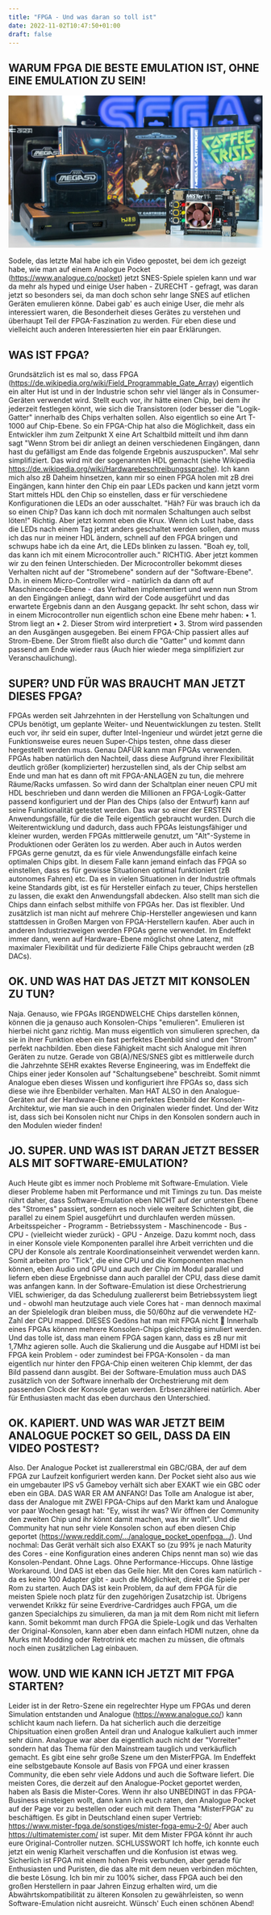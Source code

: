 ```yaml
---
title: "FPGA - Und was daran so toll ist"
date: 2022-11-02T10:47:50+01:00
draft: false
---
```

## WARUM FPGA DIE BESTE EMULATION IST, OHNE EINE EMULATION ZU SEIN!

![Example image](/images/fpga.jpeg)

Sodele, das letzte Mal habe ich ein Video gepostet, bei dem ich gezeigt habe, wie man auf einem Analogue Pocket (https://www.analogue.co/pocket) jetzt SNES-Spiele spielen kann und war da mehr als hyped und einige User haben - ZURECHT - gefragt, was daran jetzt so besonders sei, da man doch schon sehr lange SNES auf etlichen Geräten emulieren könne.  Dabei gab' es auch einige User, die mehr als interessiert waren, die Besonderheit dieses Gerätes zu verstehen und überhaupt Teil der FPGA-Faszination zu werden. Für eben diese und vielleicht auch anderen Interessierten hier ein paar Erklärungen.  

## WAS IST FPGA?  

Grundsätzlich ist es mal so, dass FPGA (https://de.wikipedia.org/wiki/Field_Programmable_Gate_Array) eigentlich ein alter Hut ist und in der Industrie schon sehr viel länger als in Consumer-Geräten verwendet wird. Stellt euch vor, ihr hätte einen Chip, bei dem ihr jederzeit festlegen könnt, wie sich die Transistoren (oder besser die "Logik-Gatter" innerhalb des Chips verhalten sollen. Also eigentlich so eine Art T-1000 auf Chip-Ebene. So ein FPGA-Chip hat also die Möglichkeit, dass ein Entwickler ihm zum Zeitpunkt X eine Art Schaltbild mitteilt und ihm dann sagt "Wenn Strom bei dir anliegt an deinen verschiedenen Eingängen, dann hast du gefälligst am Ende das folgende Ergebnis auszuspucken". Mal sehr simplifiziert. Das wird mit der sogenannten HDL gemacht (siehe Wikipedia https://de.wikipedia.org/wiki/Hardwarebeschreibungssprache). Ich kann mich also zB Daheim hinsetzen, kann mir so einen FPGA holen mit zB drei Eingängen, kann hinter den Chip ein paar LEDs packen und kann jetzt vorm Start mittels HDL den Chip so einstellen, dass er für verschiedene Konfigurationen die LEDs an oder ausschaltet.  "Häh? Für was brauch ich da so einen Chip? Das kann ich doch mit normalen Schaltungen auch selbst löten!" Richtig. Aber jetzt kommt eben die Krux. Wenn ich Lust habe, dass die LEDs nach einem Tag jetzt anders geschaltet werden sollen, dann muss ich das nur in meiner HDL ändern, schnell auf den FPGA bringen und schwups habe ich da eine Art, die LEDs blinken zu lassen.  "Boah ey, toll, das kann ich mit einem Microcontroller auch." RICHTIG. Aber jetzt kommen wir zu den feinen Unterschieden. Der Microcontroller bekommt dieses Verhalten nicht auf der "Stromebene" sondern auf der "Software-Ebene". D.h. in einem Micro-Controller wird - natürlich da dann oft auf Maschinencode-Ebene - das Verhalten implementiert und wenn nun Strom an den Eingängen anliegt, dann wird der Code ausgeführt und das erwartete Ergebnis dann an den Ausgang gepackt.  Ihr seht schon, dass wir in einem Microcontroller nun eigentlich schon eine Ebene mehr haben:  • 1. Strom liegt an  • 2. Dieser Strom wird interpretiert  • 3. Strom wird passenden an den Ausgängen ausgegeben.  Bei einem FPGA-Chip passiert alles auf Strom-Ebene. Der Strom fließt also durch die "Gatter" und kommt dann passend am Ende wieder raus (Auch hier wieder mega simplifiziert zur Veranschaulichung).  

## SUPER? UND FÜR WAS BRAUCHT MAN JETZT DIESES FPGA?

  FPGAs werden seit Jahrzehnten in der Herstellung von Schaltungen und CPUs benötigt, um geplante Weiter- und Neuentwicklungen zu testen. Stellt euch vor, ihr seid ein super, dufter Intel-Ingenieur und würdet jetzt gerne die Funktionsweise eures neuen Super-Chips testen, ohne dass dieser hergestellt werden muss. Genau DAFÜR kann man FPGAs verwenden. FPGAs haben natürlich den Nachteil, dass diese Aufgrund ihrer Flexibilität deutlich größer (komplizierter) herzustellen sind, als der Chip selbst am Ende und man hat es dann oft mit FPGA-ANLAGEN zu tun, die mehrere Räume/Racks umfassen. So wird dann der Schaltplan einer neuen CPU mit HDL beschrieben und dann werden die Millionen an FPGA-Logik-Gatter passend konfiguriert und der Plan des Chips (also der Entwurf) kann auf seine Funktionalität getestet werden.  Das war so einer der ERSTEN Anwendungsfälle, für die die Teile eigentlich gebraucht wurden. Durch die Weiterentwicklung und dadurch, dass auch FPGAs leistungsfähiger und kleiner wurden, werden FPGAs mittlerweile genutzt, um "Alt"-Systeme in Produktionen oder Geräten los zu werden. Aber auch in Autos werden FPGAs gerne genutzt, da es für viele Anwendungsfälle einfach keine optimalen Chips gibt. In diesem Falle kann jemand einfach das FPGA so einstellen, dass es für gewisse Situationen optimal funktioniert (zB autonomes Fahren) etc. Da es in vielen Situationen in der Industrie oftmals keine Standards gibt, ist es für Hersteller einfach zu teuer, Chips herstellen zu lassen, die exakt den Anwendungsfall abdecken. Also stellt man sich die Chips dann einfach selbst mithilfe von FPGAs her. Das ist flexibler. Und zusätzlich ist man nicht auf mehrere Chip-Hersteller angewiesen und kann stattdessen in Großen Margen von FPGA-Herstellern kaufen.  Aber auch in anderen Industriezweigen werden FPGAs gerne verwendet. Im Endeffekt immer dann, wenn auf Hardware-Ebene möglichst ohne Latenz, mit maximaler Flexibilität und für dedizierte Fälle Chips gebraucht werden (zB DACs).  

## OK. UND WAS HAT DAS JETZT MIT KONSOLEN ZU TUN?  

Naja. Genauso, wie FPGAs IRGENDWELCHE Chips darstellen können, können die ja genauso auch Konsolen-Chips "emulieren". Emulieren ist hierbei nicht ganz richtig. Man muss eigentlich von simulieren sprechen, da sie in ihrer Funktion eben ein fast perfektes Ebenbild sind und den "Strom" perfekt nachbilden.  Eben diese Fähigkeit macht sich Analogue mit ihren Geräten zu nutze. Gerade von GB(A)/NES/SNES gibt es mittlerweile durch die Jahrzehnte SEHR exaktes Reverse Engineering, was im Endeffekt die Chips einer jeder Konsolen auf "Schaltungsebene" beschreibt. Somit nimmt Analogue eben dieses Wissen und konfiguriert ihre FPGAs so, dass sich diese wie ihre Ebenbilder verhalten. Man HAT ALSO in den Analogue-Geräten auf der Hardware-Ebene ein perfektes Ebenbild der Konsolen-Architektur, wie man sie auch in den Originalen wieder findet. Und der Witz ist, dass sich bei Konsolen nicht nur Chips in den Konsolen sondern auch in den Modulen wieder finden!  

## JO. SUPER. UND WAS IST DARAN JETZT BESSER ALS MIT SOFTWARE-EMULATION?  

Auch Heute gibt es immer noch Probleme mit Software-Emulation. Viele dieser Probleme haben mit Performance und mit Timings zu tun. Das meiste rührt daher, dass Software-Emulation eben NICHT auf der untersten Ebene des "Stromes" passiert, sondern es noch viele weitere Schichten gibt, die parallel zu einem Spiel ausgeführt und durchlaufen werden müssen. Arbeitsspeicher - Programm - Betriebssystem - Maschinencode - Bus - CPU - (vielleicht wieder zurück) - GPU - Anzeige.  Dazu kommt noch, dass in einer Konsole viele Komponenten parallel ihre Arbeit verrichten und die CPU der Konsole als zentrale Koordinationseinheit verwendet werden kann. Somit arbeiten pro "Tick", die eine CPU und die Komponenten machen können, eben Audio und GPU und auch der Chip im Modul parallel und liefern eben diese Ergebnisse dann auch parallel der CPU, dass diese damit was anfangen kann. In der Software-Emulation ist diese Orchestrierung VIEL schwieriger, da das Schedulung zuallererst beim Betriebssystem liegt und - obwohl man heutzutage auch viele Cores hat - man dennoch maximal an der Spielelogik dran bleiben muss, die 50/60hz auf die verwendete HZ-Zahl der CPU mapped.  DIESES Gedöns hat man mit FPGA nicht 🙂 Innerhalb eines FPGAs können mehrere Konsolen-Chips gleichzeitig simuliert werden. Und das tolle ist, dass man einem FPGA sagen kann, dass es zB nur mit 1,7Mhz agieren solle.  Auch die Skalierung und die Ausgabe auf HDMI ist bei FPGA kein Problem - oder zumindest bei FPGA-Konsolen - da man eigentlich nur hinter den FPGA-Chip einen weiteren Chip klemmt, der das Bild passend dann ausgibt. Bei der Software-Emulation muss auch DAS zusätzlich von der Software innerhalb der Orchestrierung mit dem passenden Clock der Konsole getan werden.  Erbsenzählerei natürlich. Aber für Enthusiasten macht das eben durchaus den Unterschied.  

## OK. KAPIERT. UND WAS WAR JETZT BEIM ANALOGUE POCKET SO GEIL, DASS DA EIN VIDEO POSTEST?  

Also. Der Analogue Pocket ist zuallererstmal ein GBC/GBA, der auf dem FPGA zur Laufzeit konfiguriert werden kann. Der Pocket sieht also aus wie ein umgebauter IPS v5 Gameboy verhält sich aber EXAKT wie ein GBC oder eben ein GBA.  DAS WAR ER AM ANFANG!  Das Tolle am Analogue ist aber, dass der Analogue mit ZWEI FPGA-Chips auf den Markt kam und Analogue vor paar Wochen gesagt hat: "Ey, wisst ihr was? Wir öffnen der Community den zweiten Chip und ihr könnt damit machen, was ihr wollt".  Und die Community hat nun sehr viele Konsolen schon auf eben diesen Chip geportet (https://www.reddit.com/.../analogue_pocket_openfpga.../). Und nochmal: Das Gerät verhält sich also EXAKT so (zu 99% je nach Maturity des Cores - eine Konfiguration eines anderen Chips nennt man so) wie das Konsolen-Pendant. Ohne Lags. Ohne Performance-Hiccups. Ohne lästige Workaround. Und DAS ist eben das Geile hier. Mit den Cores kam natürlich - da es keine 100 Adapter gibt - auch die Möglichkeit, direkt die Spiele per Rom zu starten. Auch DAS ist kein Problem, da auf dem FPGA für die meisten Spiele noch platz für den zugehörigen Zusatzchip ist. Übrigens verwendet Krikkz für seine Everdrive-Cardridges auch FPGA, um die ganzen Specialchips zu simulieren, da man ja mit dem Rom nicht mit liefern kann.  Somit bekommt man durch FPGA die Spiele-Logik und das Verhalten der Original-Konsolen, kann aber eben dann einfach HDMI nutzen, ohne da Murks mit Modding oder Retrotrink etc machen zu müssen, die oftmals noch einen zusätzlichen Lag einbauen.  

## WOW. UND WIE KANN ICH JETZT MIT FPGA STARTEN?  

Leider ist in der Retro-Szene ein regelrechter Hype um FPGAs und deren Simulation entstanden und Analogue (https://www.analogue.co/) kann schlicht kaum nach liefern. Da hat sicherlich auch die derzeitige Chipsituation einen großen Anteil dran und Analogue kalkuliert auch immer sehr dünn. Analogue war aber da eigentlich auch nicht der "Vorreiter" sondern hat das Thema für den Mainstream tauglich und verkäuflich gemacht. Es gibt eine sehr große Szene um den MisterFPGA. Im Endeffekt eine selbstgebaute Konsole auf Basis von FPGA und einer krassen Community, die eben sehr viele Addons und auch die Software liefert. Die meisten Cores, die derzeit auf den Analogue-Pocket geportet werden, haben als Basis die Mister-Cores.  Wenn ihr also UNBEDINGT in das FPGA-Business einsteigen wollt, dann kann ich euch raten, den Analogue Pocket auf der Page vor zu bestellen oder euch mit dem Thema "MisterFPGA" zu beschäftigen. Es gibt in Deutschland einen super Vertrieb: https://www.mister-fpga.de/sonstiges/mister-fpga-emu-2-0/ Aber auch https://ultimatemister.com/ ist super. Mit dem Mister FPGA könnt ihr auch eure Original-Controller nutzen.  SCHLUSSWORT  Ich hoffe, ich konnte euch jetzt ein wenig Klarheit verschaffen und die Konfusion ist etwas weg. Sicherlich ist FPGA mit einem hohen Preis verbunden, aber gerade für Enthusiasten und Puristen, die das alte mit dem neuen verbinden möchten, die beste Lösung.  Ich bin mir zu 100% sicher, dass FPGA auch bei den großen Herstellern in paar Jahren Einzug erhalten wird, um die Abwährtskompatibilität zu älteren Konsolen zu gewährleisten, so wenn Software-Emulation nicht ausreicht.  Wünsch' Euch einen schönen Abend! 